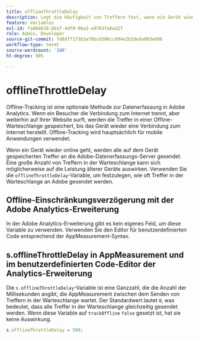 ```yaml
---
title: offlineThrottleDelay
description: Legt die Häufigkeit von Treffern fest, wenn ein Gerät wieder online geht.
feature: Variables
exl-id: fa484638-bb1f-4df9-9ba1-e9763fa6ad27
role: Admin, Developer
source-git-commit: 7d8df7173b3a78bcb506cc894e2b3deda003e696
workflow-type: tm+mt
source-wordcount: '180'
ht-degree: 90%

---
```


# offlineThrottleDelay

Offline-Tracking ist eine optionale Methode zur Datenerfassung in Adobe Analytics. Wenn ein Besucher die Verbindung zum Internet trennt, aber weiterhin auf Ihrer Website surft, werden die Treffer in einer Offline-Warteschlange gespeichert, bis das Gerät wieder eine Verbindung zum Internet herstellt. Offline-Tracking wird hauptsächlich für mobile Anwendungen verwendet.

Wenn ein Gerät wieder online geht, werden alle auf dem Gerät gespeicherten Treffer an die Adobe-Datenerfassungs-Server gesendet. Eine große Anzahl von Treffern in der Warteschlange kann sich möglicherweise auf die Leistung älterer Geräte auswirken. Verwenden Sie die `offlineThrottleDelay`-Variable, um festzulegen, wie oft Treffer in der Warteschlange an Adobe gesendet werden.

## Offline-Einschränkungsverzögerung mit der Adobe Analytics-Erweiterung

In der Adobe Analytics-Erweiterung gibt es kein eigenes Feld, um diese Variable zu verwenden. Verwenden Sie den Editor für benutzerdefinierten Code entsprechend der AppMeasurement-Syntax.

## s.offlineThrottleDelay in AppMeasurement und im benutzerdefinierten Code-Editor der Analytics-Erweiterung

Die `s.offlineThrottleDelay`-Variable ist eine Ganzzahl, die die Anzahl der Millisekunden angibt, die AppMeasurement zwischen dem Senden von Treffern in der Warteschlange wartet. Der Standardwert lautet `0`, was bedeutet, dass alle Treffer in der Warteschlange gleichzeitig gesendet werden. Wenn diese Variable auf `trackOffline` `false` gesetzt ist, hat sie keine Auswirkung.

```js
s.offlineThrottleDelay = 500;
```
